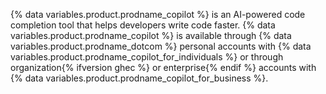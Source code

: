 {% data variables.product.prodname_copilot %} is an AI-powered code completion tool that helps developers write code faster. {% data variables.product.prodname_copilot %} is available through {% data variables.product.prodname_dotcom %} personal accounts with {% data variables.product.prodname_copilot_for_individuals %} or through organization{% ifversion ghec %} or enterprise{% endif %} accounts with {% data variables.product.prodname_copilot_for_business %}.

